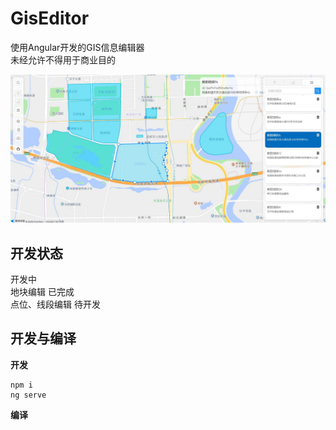 # GisEditor  
使用Angular开发的GIS信息编辑器  
未经允许不得用于商业目的  

<img src="https://github.com/coloz/GisEditor/blob/master/img/img1.jpg"/>  

## 开发状态  
开发中  
地块编辑 已完成    
点位、线段编辑 待开发  

## 开发与编译  
**开发**  
```
npm i
ng serve
```
**编译**  
